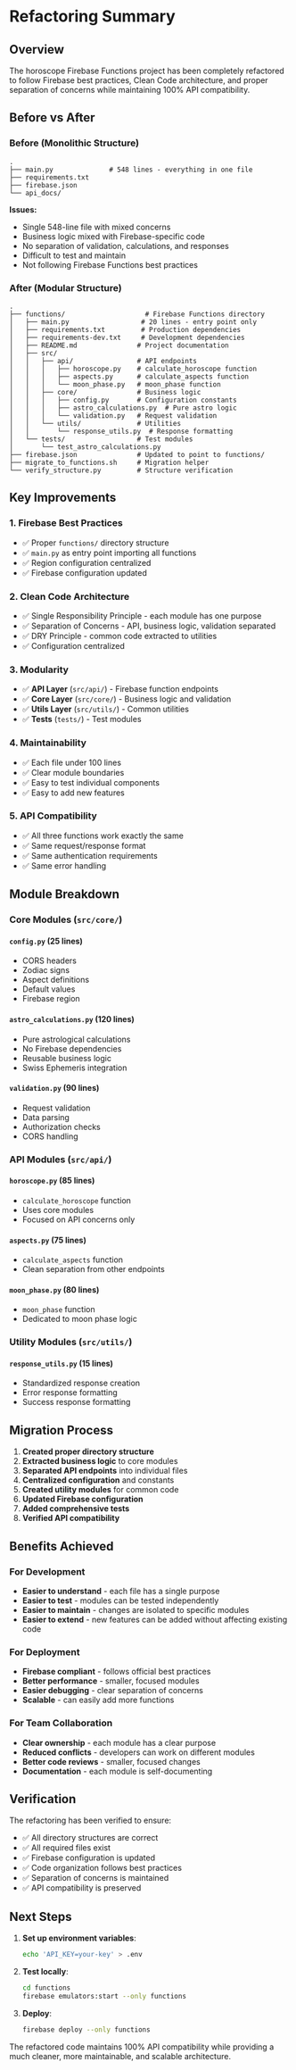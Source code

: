 # Refactoring Summary

## Overview
The horoscope Firebase Functions project has been completely refactored to follow Firebase best practices, Clean Code architecture, and proper separation of concerns while maintaining 100% API compatibility.

## Before vs After

### Before (Monolithic Structure)
```
.
├── main.py              # 548 lines - everything in one file
├── requirements.txt
├── firebase.json
└── api_docs/
```

**Issues:**
- Single 548-line file with mixed concerns
- Business logic mixed with Firebase-specific code
- No separation of validation, calculations, and responses
- Difficult to test and maintain
- Not following Firebase Functions best practices

### After (Modular Structure)
```
.
├── functions/                    # Firebase Functions directory
│   ├── main.py                  # 20 lines - entry point only
│   ├── requirements.txt         # Production dependencies
│   ├── requirements-dev.txt     # Development dependencies
│   ├── README.md               # Project documentation
│   ├── src/
│   │   ├── api/                # API endpoints
│   │   │   ├── horoscope.py    # calculate_horoscope function
│   │   │   ├── aspects.py      # calculate_aspects function
│   │   │   └── moon_phase.py   # moon_phase function
│   │   ├── core/               # Business logic
│   │   │   ├── config.py       # Configuration constants
│   │   │   ├── astro_calculations.py  # Pure astro logic
│   │   │   └── validation.py   # Request validation
│   │   └── utils/              # Utilities
│   │       └── response_utils.py  # Response formatting
│   └── tests/                  # Test modules
│       └── test_astro_calculations.py
├── firebase.json               # Updated to point to functions/
├── migrate_to_functions.sh     # Migration helper
└── verify_structure.py         # Structure verification
```

## Key Improvements

### 1. **Firebase Best Practices**
- ✅ Proper `functions/` directory structure
- ✅ `main.py` as entry point importing all functions
- ✅ Region configuration centralized
- ✅ Firebase configuration updated

### 2. **Clean Code Architecture**
- ✅ Single Responsibility Principle - each module has one purpose
- ✅ Separation of Concerns - API, business logic, validation separated
- ✅ DRY Principle - common code extracted to utilities
- ✅ Configuration centralized

### 3. **Modularity**
- ✅ **API Layer** (`src/api/`) - Firebase function endpoints
- ✅ **Core Layer** (`src/core/`) - Business logic and validation
- ✅ **Utils Layer** (`src/utils/`) - Common utilities
- ✅ **Tests** (`tests/`) - Test modules

### 4. **Maintainability**
- ✅ Each file under 100 lines
- ✅ Clear module boundaries
- ✅ Easy to test individual components
- ✅ Easy to add new features

### 5. **API Compatibility**
- ✅ All three functions work exactly the same
- ✅ Same request/response format
- ✅ Same authentication requirements
- ✅ Same error handling

## Module Breakdown

### Core Modules (`src/core/`)

#### `config.py` (25 lines)
- CORS headers
- Zodiac signs
- Aspect definitions
- Default values
- Firebase region

#### `astro_calculations.py` (120 lines)
- Pure astrological calculations
- No Firebase dependencies
- Reusable business logic
- Swiss Ephemeris integration

#### `validation.py` (90 lines)
- Request validation
- Data parsing
- Authorization checks
- CORS handling

### API Modules (`src/api/`)

#### `horoscope.py` (85 lines)
- `calculate_horoscope` function
- Uses core modules
- Focused on API concerns only

#### `aspects.py` (75 lines)
- `calculate_aspects` function
- Clean separation from other endpoints

#### `moon_phase.py` (80 lines)
- `moon_phase` function
- Dedicated to moon phase logic

### Utility Modules (`src/utils/`)

#### `response_utils.py` (15 lines)
- Standardized response creation
- Error response formatting
- Success response formatting

## Migration Process

1. **Created proper directory structure**
2. **Extracted business logic** to core modules
3. **Separated API endpoints** into individual files
4. **Centralized configuration** and constants
5. **Created utility modules** for common code
6. **Updated Firebase configuration**
7. **Added comprehensive tests**
8. **Verified API compatibility**

## Benefits Achieved

### For Development
- **Easier to understand** - each file has a single purpose
- **Easier to test** - modules can be tested independently
- **Easier to maintain** - changes are isolated to specific modules
- **Easier to extend** - new features can be added without affecting existing code

### For Deployment
- **Firebase compliant** - follows official best practices
- **Better performance** - smaller, focused modules
- **Easier debugging** - clear separation of concerns
- **Scalable** - can easily add more functions

### For Team Collaboration
- **Clear ownership** - each module has a clear purpose
- **Reduced conflicts** - developers can work on different modules
- **Better code reviews** - smaller, focused changes
- **Documentation** - each module is self-documenting

## Verification

The refactoring has been verified to ensure:
- ✅ All directory structures are correct
- ✅ All required files exist
- ✅ Firebase configuration is updated
- ✅ Code organization follows best practices
- ✅ Separation of concerns is maintained
- ✅ API compatibility is preserved

## Next Steps

1. **Set up environment variables**:
   ```bash
   echo 'API_KEY=your-key' > .env
   ```

2. **Test locally**:
   ```bash
   cd functions
   firebase emulators:start --only functions
   ```

3. **Deploy**:
   ```bash
   firebase deploy --only functions
   ```

The refactored code maintains 100% API compatibility while providing a much cleaner, more maintainable, and scalable architecture.
